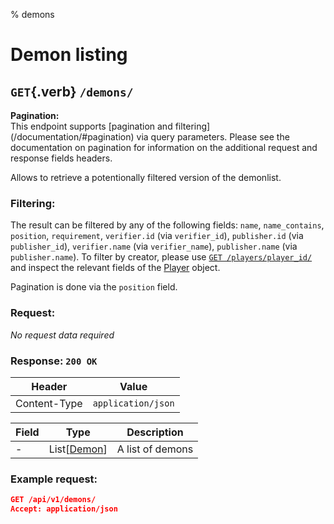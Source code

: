 % demons

<div class='panel fade js-scroll-anim' data-anim='fade'>

# Demon listing

## `GET`{.verb} `/demons/`

<div class='info-green'>
<b>Pagination:</b><br>
This endpoint supports [pagination and filtering](/documentation/#pagination) via query parameters. Please see the documentation on pagination for information
on the additional request and response fields headers.
</div>

Allows to retrieve a potentionally filtered version of the demonlist.

### Filtering:

The result can be filtered by any of the following fields: `name`, `name_contains`, `position`, `requirement`, `verifier.id` (via `verifier_id`), `publisher.id` (via `publisher_id`), `verifier.name` (via `verifier_name`), `publisher.name` (via `publisher.name`). To filter by creator, please use
[`GET /players/player_id/`](/documentation/players/#get-player) and inspect the relevant fields of the [Player](/documentation/objects/#player) object.

Pagination is done via the `position` field.

### Request:

_No request data required_

### Response: `200 OK`

| Header       | Value              |
| ------------ | ------------------ |
| Content-Type | `application/json` |

| Field | Type                                         | Description      |
| ----- | -------------------------------------------- | ---------------- |
| -     | List[[Demon](/documentation/objects/#demon)] | A list of demons |

### Example request:

```json
GET /api/v1/demons/
Accept: application/json
```

</div>
